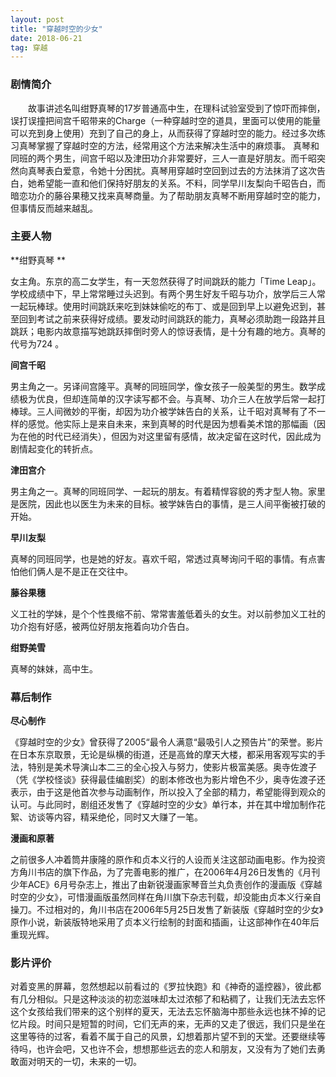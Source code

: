 ```yaml
---
layout: post
title: "穿越时空的少女"
date: 2018-06-21   
tag: 穿越 
---
```


### 剧情简介       

　　故事讲述名叫绀野真琴的17岁普通高中生，在理科试验室受到了惊吓而摔倒，误打误撞把间宫千昭带来的Charge（一种穿越时空的道具，里面可以使用的能量可以充到身上使用）充到了自己的身上，从而获得了穿越时空的能力。经过多次练习真琴掌握了穿越时空的方法，经常用这个方法来解决生活中的麻烦事。
真琴和同班的两个男生，间宫千昭以及津田功介非常要好，三人一直是好朋友。而千昭突然向真琴表白爱意，令她十分困扰。真琴用穿越时空回到过去的方法抹消了这次告白，她希望能一直和他们保持好朋友的关系。不料，同学早川友梨向千昭告白，而暗恋功介的藤谷果穂又找来真琴商量。为了帮助朋友真琴不断用穿越时空的能力，但事情反而越来越乱。

### 主要人物

**绀野真琴 **      

女主角。东京的高二女学生，有一天忽然获得了时间跳跃的能力「Time Leap」。学校成绩中下，早上常常睡过头迟到。有两个男生好友千昭与功介，放学后三人常一起玩棒球。使用时间跳跃来吃到妹妹偷吃的布丁、或是回到早上以避免迟到，甚至回到考试之前来获得好成绩。要发动时间跳跃的能力，真琴必须助跑一段路并且跳跃；电影内故意描写她跳跃摔倒时旁人的惊讶表情，是十分有趣的地方。真琴的代号为724 。    

**间宫千昭**      

男主角之一。另译间宫隆平。真琴的同班同学，像女孩子一般美型的男生。数学成绩极为优良，但却连简单的汉字读写都不会。与真琴、功介三人在放学后常一起打棒球。三人间微妙的平衡，却因为功介被学妹告白的关系，让千昭对真琴有了不一样的感觉。他实际上是来自未来，来到真琴的时代是因为想看美术馆的那幅画（因为在他的时代已经消失），但因为对这里留有感情，故决定留在这时代，因此成为剧情起变化的转折点。 

**津田宫介**    

男主角之一。真琴的同班同学、一起玩的朋友。有着精悍容貌的秀才型人物。家里是医院，因此也以医生为未来的目标。被学妹告白的事情，是三人间平衡被打破的开始。 

**早川友梨**

真琴的同班同学，也是她的好友。喜欢千昭，常透过真琴询问千昭的事情。有点害怕他们俩人是不是正在交往中。     

**藤谷果穗**

义工社的学妹，是个个性畏缩不前、常常害羞低着头的女生。对以前参加义工社的功介抱有好感，被两位好朋友拖着向功介告白。 

**绀野美雪**      

真琴的妹妹，高中生。

### 幕后制作

**尽心制作**

《穿越时空的少女》曾获得了2005“最令人满意“最吸引人之预告片”的荣誉。影片在日本东京取景，无论是纵横的街道，还是高耸的摩天大楼，都采用客观写实的手法，特别是美术导演山本二三的全心投入与努力，使影片极富美感。奥寺佐渡子（凭《学校怪谈》获得最佳编剧奖）的剧本修改也为影片增色不少，奥寺佐渡子还表示，由于这是他首次参与动画制作，所以投入了全部的精力，希望能得到观众的认可。与此同时，剧组还发售了《穿越时空的少女》单行本，并在其中增加制作花絮、访谈等内容，精采绝伦，同时又大赚了一笔。

**漫画和原著**

之前很多人冲着筒井康隆的原作和贞本义行的人设而关注这部动画电影。作为投资方角川书店的旗下作品，为了完善电影的推广，在2006年4月26日发售的《月刊少年ACE》6月号杂志上，推出了由新锐漫画家琴音兰丸负责创作的漫画版《穿越时空的少女》，可惜漫画版虽然同样在角川旗下杂志刊载，却没能由贞本义行亲自操刀。不过相对的，角川书店在2006年5月25日发售了新装版《穿越时空的少女》原作小说，新装版特地采用了贞本义行绘制的封面和插画，让这部神作在40年后重现光辉。

### 影片评价

对着变黑的屏幕，忽然想起以前看过的《罗拉快跑》和《神奇的遥控器》，彼此都有几分相似。只是这种淡淡的初恋滋味却太过浓郁了和粘稠了，让我们无法去忘怀这个女孩给我们带来的这个别样的夏天，无法去忘怀脑海中那些永远也抹不掉的记忆片段。时间只是短暂的时间，它们无声的来，无声的又走了很远，我们只是坐在这里等待的过客，看着不属于自己的风景，幻想着那片望不到的天堂。还要继续等待吗，也许会吧，又也许不会，想想那些远去的恋人和朋友，又没有为了她们去勇敢面对明天的一切，未来的一切。







